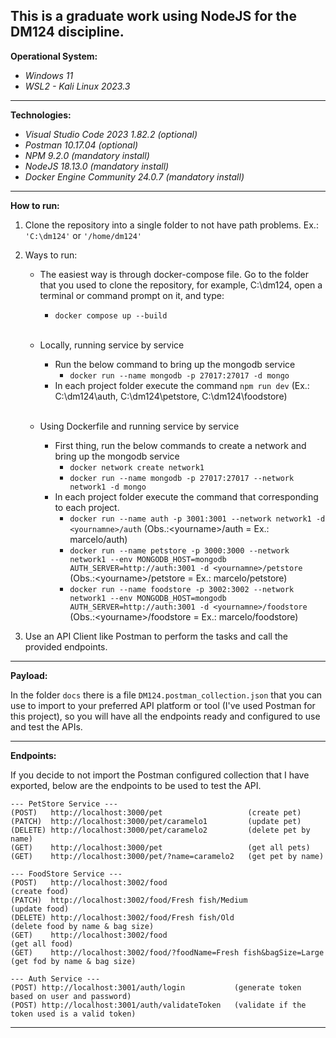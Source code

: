 ## This is a graduate work using NodeJS for the DM124 discipline.

**Operational System:**

- *Windows 11*
- *WSL2 - Kali Linux 2023.3*

---

**Technologies:**

- *Visual Studio Code 2023 1.82.2 (optional)*
- *Postman 10.17.04 (optional)*
- *NPM 9.2.0 (mandatory install)*
- *NodeJS 18.13.0 (mandatory install)*
- *Docker Engine Community 24.0.7 (mandatory install)*

---

**How to run:**

1. Clone the repository into a single folder to not have path problems. Ex.: `'C:\dm124'` or `'/home/dm124'`

2. Ways to run:
   - The easiest way is through docker-compose file. Go to the folder that you used to clone the repository, for example, C:\dm124, open a terminal or command prompt on it, and type:
      - `docker compose up --build`

      </br>      
   - Locally, running service by service
      - Run the below command to bring up the mongodb service
         - `docker run --name mongodb -p 27017:27017 -d mongo`
      - In each project folder execute the command `npm run dev` (Ex.: C:\dm124\auth, C:\dm124\petstore, C:\dm124\foodstore)
      
      </br>      
   - Using Dockerfile and running service by service
      - First thing, run the below commands to create a network and bring up the mongodb service
         - `docker network create network1`
         - `docker run --name mongodb -p 27017:27017 --network network1 -d mongo`
      - In each project folder execute the command that corresponding to each project.
         - `docker run --name auth -p 3001:3001 --network network1 -d <yournamne>/auth` (Obs.:\<yourname>/auth = Ex.: marcelo/auth)
         - `docker run --name petstore -p 3000:3000 --network network1 --env MONGODB_HOST=mongodb AUTH_SERVER=http://auth:3001 -d <yournamne>/petstore` (Obs.:\<yourname>/petstore = Ex.: marcelo/petstore)
         - `docker run --name foodstore -p 3002:3002 --network network1 --env MONGODB_HOST=mongodb AUTH_SERVER=http://auth:3001 -d <yournamne>/foodstore` (Obs.:\<yourname>/foodstore = Ex.: marcelo/foodstore)


3. Use an API Client like Postman to perform the tasks and call the provided endpoints. 

---

**Payload:**

In the folder `docs` there is a file `DM124.postman_collection.json` that you can use to import to your preferred API platform or tool (I've used Postman for this project), so you will have all the endpoints ready and configured to use and test the APIs.

---

**Endpoints:**

If you decide to not import the Postman configured collection that I have exported, below are the endpoints to be used to test the API.

```
--- PetStore Service ---
(POST)   http://localhost:3000/pet                   (create pet)
(PATCH)  http://localhost:3000/pet/caramelo1         (update pet)
(DELETE) http://localhost:3000/pet/caramelo2         (delete pet by name)
(GET)    http://localhost:3000/pet                   (get all pets)
(GET)    http://localhost:3000/pet/?name=caramelo2   (get pet by name)

--- FoodStore Service ---
(POST)   http://localhost:3002/food                                      (create food)
(PATCH)  http://localhost:3002/food/Fresh fish/Medium                    (update food)
(DELETE) http://localhost:3002/food/Fresh fish/Old                       (delete food by name & bag size)
(GET)    http://localhost:3002/food                                      (get all food)
(GET)    http://localhost:3002/food/?foodName=Fresh fish&bagSize=Large   (get fod by name & bag size)

--- Auth Service ---
(POST) http://localhost:3001/auth/login           (generate token based on user and password)
(POST) http://localhost:3001/auth/validateToken   (validate if the token used is a valid token)
```

---

